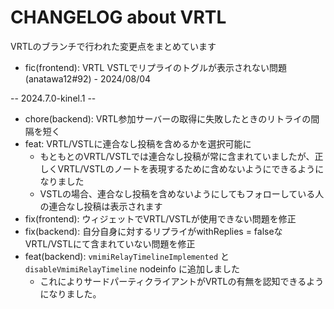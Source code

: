 # CHANGELOG about VRTL

VRTLのブランチで行われた変更点をまとめています

<!-- VV Please add changelog here VV -->
- fic(frontend): VRTL VSTLでリプライのトグルが表示されない問題 (anatawa12#92) - 2024/08/04

-- 2024.7.0-kinel.1 --

- chore(backend): VRTL参加サーバーの取得に失敗したときのリトライの間隔を短く
- feat: VRTL/VSTLに連合なし投稿を含めるかを選択可能に
  - もともとのVRTL/VSTLでは連合なし投稿が常に含まれていましたが、正しくVRTL/VSTLのノートを表現するために含めないようにできるようになりました
  - VSTLの場合、連合なし投稿を含めないようにしてもフォローしている人の連合なし投稿は表示されます
- fix(frontend): ウィジェットでVRTL/VSTLが使用できない問題を修正
- fix(backend): 自分自身に対するリプライがwithReplies = falseなVRTL/VSTLにて含まれていない問題を修正
- feat(backend): `vmimiRelayTimelineImplemented` と `disableVmimiRelayTimeline` nodeinfo に追加しました
	- これによりサードパーティクライアントがVRTLの有無を認知できるようになりました。
